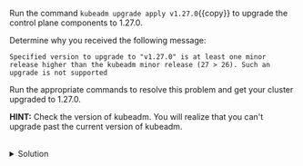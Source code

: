Run the command `kubeadm upgrade apply v1.27.0`{{copy}} to upgrade the control plane components to 1.27.0. 

Determine why you received the following message: 
```
Specified version to upgrade to "v1.27.0" is at least one minor release higher than the kubeadm minor release (27 > 26). Such an upgrade is not supported
```

Run the appropriate commands to resolve this problem and get your cluster upgraded to 1.27.0.

**HINT:** Check the version of kubeadm. You will realize that you can't upgrade past the current version of kubeadm.

<br>
<details><summary>Solution</summary>
<br>

```plain
# get the version of kubeadm
kubeadm version -o json | jq
```{{exec}}

```plain
# upgrade kubeadm to version 1.28.3
sudo apt install -y kubeadm=1.28.3-1.1
```{{exec}}

</details>

[Reference](https://kubernetes.io/docs/setup/production-environment/tools/kubeadm/install-kubeadm/#installing-kubeadm-kubelet-and-kubectl)
